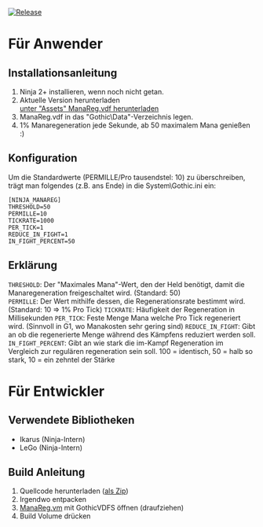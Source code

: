 [![Release](https://github.com/kirides/ninja-manareg/actions/workflows/release-linux.yml/badge.svg)](https://github.com/kirides/ninja-manareg/actions/workflows/release-linux.yml)

# Für Anwender

## Installationsanleitung
	
1. Ninja 2+ installieren, wenn noch nicht getan.
1. Aktuelle Version herunterladen  
    [unter "Assets" ManaReg.vdf herunterladen](https://github.com/Kirides/ninja-manareg/releases/latest)
1. ManaReg.vdf in das "Gothic\Data"-Verzeichnis legen.
1. 1% Manaregeneration jede Sekunde, ab 50 maximalem Mana genießen :)

## Konfiguration

Um die Standardwerte (PERMILLE/Pro tausendstel: 10) zu überschreiben,
trägt man folgendes (z.B. ans Ende) in die System\Gothic.ini ein:

```
[NINJA_MANAREG]
THRESHOLD=50
PERMILLE=10
TICKRATE=1000
PER_TICK=1
REDUCE_IN_FIGHT=1
IN_FIGHT_PERCENT=50
```

## Erklärung

`THRESHOLD`: Der "Maximales Mana"-Wert, den der Held benötigt, damit die Manaregeneration freigeschaltet wird. (Standard: 50)  
`PERMILLE`: Der Wert mithilfe dessen, die Regenerationsrate bestimmt wird. (Standard: 10 => 1% Pro Tick)
`TICKRATE`: Häufigkeit der Regeneration in Millisekunden 
`PER_TICK`: Feste Menge Mana welche Pro Tick regeneriert wird. (Sinnvoll in G1, wo Manakosten sehr gering sind)
`REDUCE_IN_FIGHT`: Gibt an ob die regenerierte Menge während des Kämpfens reduziert werden soll.
`IN_FIGHT_PERCENT`: Gibt an wie stark die im-Kampf Regeneration im Vergleich zur regulären regeneration sein soll. 100 = identisch, 50 = halb so stark, 10 = ein zehntel der Stärke


# Für Entwickler

## Verwendete Bibliotheken

- Ikarus (Ninja-Intern)
- LeGo (Ninja-Intern)

## Build Anleitung

1. Quellcode herunterladen ([als Zip](https://github.com/Kirides/ninja-manareg/archive/master.zip))
1. Irgendwo entpacken
1. [ManaReg.vm](https://github.com/Kirides/ninja-manareg/blob/master/ManaReg.vm) mit GothicVDFS öffnen (draufziehen)
1. Build Volume drücken
